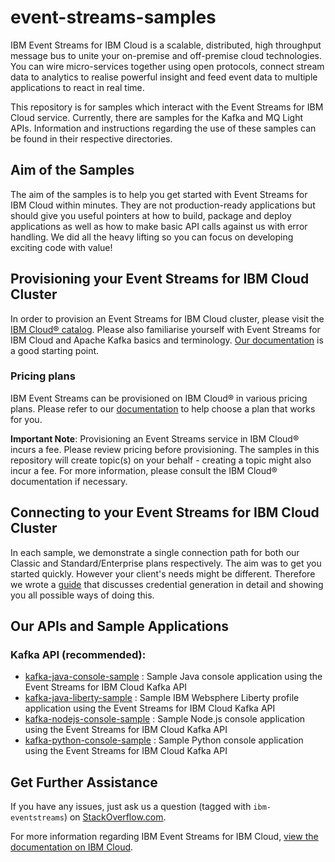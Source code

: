 # event-streams-samples
IBM Event Streams for IBM Cloud is a scalable, distributed, high throughput message bus to unite your on-premise and off-premise cloud technologies. You can wire micro-services together using open protocols, connect stream data to analytics to realise powerful insight and feed event data to multiple applications to react in real time.

This repository is for samples which interact with the Event Streams for IBM Cloud service. 
Currently, there are samples for the Kafka and MQ Light APIs.
Information and instructions regarding the use of these samples can be found in their respective directories.

## Aim of the Samples
The aim of the samples is to help you get started with Event Streams for IBM Cloud within minutes. They are not production-ready applications but should give you useful pointers at how to build, package and deploy applications as well as how to make basic API calls against us with error handling. We did all the heavy lifting so you can focus on developing exciting code with value!

## Provisioning your Event Streams for IBM Cloud Cluster
In order to provision an Event Streams for IBM Cloud cluster, please visit the [IBM Cloud® catalog](https://cloud.ibm.com/catalog/). Please also familiarise yourself with Event Streams for IBM Cloud and Apache Kafka basics and terminology. [Our documentation](https://cloud.ibm.com/docs/services/EventStreams?topic=eventstreams-getting_started) is a good starting point.


### Pricing plans
IBM Event Streams can be provisioned on IBM Cloud® in various pricing plans. Please refer to our [documentation](https://cloud.ibm.com/docs/services/EventStreams?topic=eventstreams-plan_choose#plan_choose) to help choose a plan that works for you.

__Important Note__: Provisioning an Event Streams service in IBM Cloud® incurs a fee. Please review pricing before provisioning. The samples in this repository will create topic(s) on your behalf - creating a topic might also incur a fee. For more information, please consult the IBM Cloud® documentation if necessary.


## Connecting to your Event Streams for IBM Cloud Cluster
In each sample, we demonstrate a single connection path for both our Classic and Standard/Enterprise plans respectively. The aim was to get you started quickly. However your client's needs might be different. Therefore we wrote a [guide](https://cloud.ibm.com/docs/services/EventStreams?topic=eventstreams-connecting#connecting) that discusses credential generation in detail and showing you all possible ways of doing this.

## Our APIs and Sample Applications

### Kafka API (recommended):
* [kafka-java-console-sample](/kafka-java-console-sample/README.md) : Sample Java console application using the Event Streams for IBM Cloud Kafka API
* [kafka-java-liberty-sample](/kafka-java-liberty-sample/README.md) : Sample IBM Websphere Liberty profile application using the Event Streams for IBM Cloud Kafka API
* [kafka-nodejs-console-sample](kafka-nodejs-console-sample/README.md) : Sample Node.js console application using the Event Streams for IBM Cloud Kafka API
* [kafka-python-console-sample](/kafka-python-console-sample/README.md) : Sample Python console application using the Event Streams for IBM Cloud Kafka API

## Get Further Assistance

If you have any issues, just ask us a question (tagged with `ibm-eventstreams`) on [StackOverflow.com](http://stackoverflow.com/questions/tagged/ibm-eventstreams).


For more information regarding IBM Event Streams for IBM Cloud, [view the documentation on IBM Cloud](https://cloud.ibm.com/docs/services/EventStreams?topic=eventstreams-getting_started).
